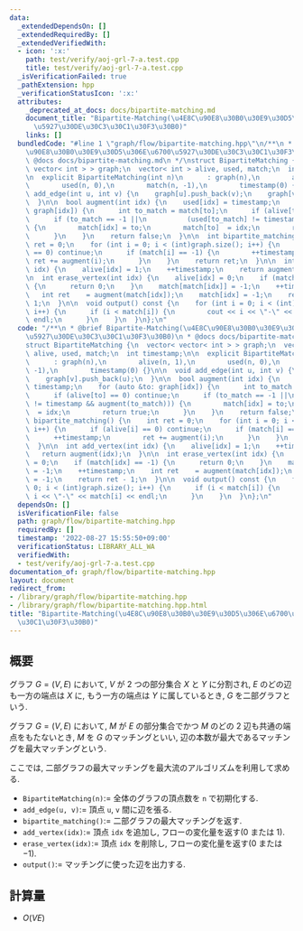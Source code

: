 ```yaml
---
data:
  _extendedDependsOn: []
  _extendedRequiredBy: []
  _extendedVerifiedWith:
  - icon: ':x:'
    path: test/verify/aoj-grl-7-a.test.cpp
    title: test/verify/aoj-grl-7-a.test.cpp
  _isVerificationFailed: true
  _pathExtension: hpp
  _verificationStatusIcon: ':x:'
  attributes:
    _deprecated_at_docs: docs/bipartite-matching.md
    document_title: "Bipartite-Matching(\u4E8C\u90E8\u30B0\u30E9\u30D5\u306E\u6700\
      \u5927\u30DE\u30C3\u30C1\u30F3\u30B0)"
    links: []
  bundledCode: "#line 1 \"graph/flow/bipartite-matching.hpp\"\n/**\n * @brief Bipartite-Matching(\u4E8C\
    \u90E8\u30B0\u30E9\u30D5\u306E\u6700\u5927\u30DE\u30C3\u30C1\u30F3\u30B0)\n *\
    \ @docs docs/bipartite-matching.md\n */\nstruct BipartiteMatching {\n  vector<\
    \ vector< int > > graph;\n  vector< int > alive, used, match;\n  int timestamp;\n\
    \n  explicit BipartiteMatching(int n)\n      : graph(n),\n        alive(n, 1),\n\
    \        used(n, 0),\n        match(n, -1),\n        timestamp(0) {}\n\n  void\
    \ add_edge(int u, int v) {\n    graph[u].push_back(v);\n    graph[v].push_back(u);\n\
    \  }\n\n  bool augment(int idx) {\n    used[idx] = timestamp;\n    for (auto &to:\
    \ graph[idx]) {\n      int to_match = match[to];\n      if (alive[to] == 0) continue;\n\
    \      if (to_match == -1 ||\n          (used[to_match] != timestamp && augment(to_match)))\
    \ {\n        match[idx] = to;\n        match[to]  = idx;\n        return true;\n\
    \      }\n    }\n    return false;\n  }\n\n  int bipartite_matching() {\n    int\
    \ ret = 0;\n    for (int i = 0; i < (int)graph.size(); i++) {\n      if (alive[i]\
    \ == 0) continue;\n      if (match[i] == -1) {\n        ++timestamp;\n       \
    \ ret += augment(i);\n      }\n    }\n    return ret;\n  }\n\n  int add_vertex(int\
    \ idx) {\n    alive[idx] = 1;\n    ++timestamp;\n    return augment(idx);\n  }\n\
    \n  int erase_vertex(int idx) {\n    alive[idx] = 0;\n    if (match[idx] == -1)\
    \ {\n      return 0;\n    }\n    match[match[idx]] = -1;\n    ++timestamp;\n \
    \   int ret    = augment(match[idx]);\n    match[idx] = -1;\n    return ret -\
    \ 1;\n  }\n\n  void output() const {\n    for (int i = 0; i < (int)graph.size();\
    \ i++) {\n      if (i < match[i]) {\n        cout << i << \"-\" << match[i] <<\
    \ endl;\n      }\n    }\n  }\n};\n"
  code: "/**\n * @brief Bipartite-Matching(\u4E8C\u90E8\u30B0\u30E9\u30D5\u306E\u6700\
    \u5927\u30DE\u30C3\u30C1\u30F3\u30B0)\n * @docs docs/bipartite-matching.md\n */\n\
    struct BipartiteMatching {\n  vector< vector< int > > graph;\n  vector< int >\
    \ alive, used, match;\n  int timestamp;\n\n  explicit BipartiteMatching(int n)\n\
    \      : graph(n),\n        alive(n, 1),\n        used(n, 0),\n        match(n,\
    \ -1),\n        timestamp(0) {}\n\n  void add_edge(int u, int v) {\n    graph[u].push_back(v);\n\
    \    graph[v].push_back(u);\n  }\n\n  bool augment(int idx) {\n    used[idx] =\
    \ timestamp;\n    for (auto &to: graph[idx]) {\n      int to_match = match[to];\n\
    \      if (alive[to] == 0) continue;\n      if (to_match == -1 ||\n          (used[to_match]\
    \ != timestamp && augment(to_match))) {\n        match[idx] = to;\n        match[to]\
    \  = idx;\n        return true;\n      }\n    }\n    return false;\n  }\n\n  int\
    \ bipartite_matching() {\n    int ret = 0;\n    for (int i = 0; i < (int)graph.size();\
    \ i++) {\n      if (alive[i] == 0) continue;\n      if (match[i] == -1) {\n  \
    \      ++timestamp;\n        ret += augment(i);\n      }\n    }\n    return ret;\n\
    \  }\n\n  int add_vertex(int idx) {\n    alive[idx] = 1;\n    ++timestamp;\n \
    \   return augment(idx);\n  }\n\n  int erase_vertex(int idx) {\n    alive[idx]\
    \ = 0;\n    if (match[idx] == -1) {\n      return 0;\n    }\n    match[match[idx]]\
    \ = -1;\n    ++timestamp;\n    int ret    = augment(match[idx]);\n    match[idx]\
    \ = -1;\n    return ret - 1;\n  }\n\n  void output() const {\n    for (int i =\
    \ 0; i < (int)graph.size(); i++) {\n      if (i < match[i]) {\n        cout <<\
    \ i << \"-\" << match[i] << endl;\n      }\n    }\n  }\n};\n"
  dependsOn: []
  isVerificationFile: false
  path: graph/flow/bipartite-matching.hpp
  requiredBy: []
  timestamp: '2022-08-27 15:55:50+09:00'
  verificationStatus: LIBRARY_ALL_WA
  verifiedWith:
  - test/verify/aoj-grl-7-a.test.cpp
documentation_of: graph/flow/bipartite-matching.hpp
layout: document
redirect_from:
- /library/graph/flow/bipartite-matching.hpp
- /library/graph/flow/bipartite-matching.hpp.html
title: "Bipartite-Matching(\u4E8C\u90E8\u30B0\u30E9\u30D5\u306E\u6700\u5927\u30DE\u30C3\
  \u30C1\u30F3\u30B0)"
---
```

## 概要

グラフ $G=(V, E)$ において, $V$ が $2$ つの部分集合 $X$ と $Y$ に分割され, $E$ のどの辺も一方の端点は $X$ に, もう一方の端点は $Y$ に属しているとき, $G$ を二部グラフという.

グラフ $G=(V, E)$ において, $M$ が $E$ の部分集合でかつ $M$ のどの $2$ 辺も共通の端点をもたないとき, $M$ を $G$ のマッチングといい, 辺の本数が最大であるマッチングを最大マッチングという.

ここでは, 二部グラフの最大マッチングを最大流のアルゴリズムを利用して求める.

* `BipartiteMatching(n)`:= 全体のグラフの頂点数を `n` で初期化する.
* `add_edge(u, v)`:= 頂点 `u`, `v` 間に辺を張る.
* `bipartite_matching()`:= 二部グラフの最大マッチングを返す.
* `add_vertex(idx)`:= 頂点 `idx` を追加し, フローの変化量を返す($0$ または $1$).
* `erase_vertex(idx)`:= 頂点 `idx` を削除し, フローの変化量を返す($0$ または $-1$).
* `output()`:= マッチングに使った辺を出力する.

## 計算量

* $O(V E)$
